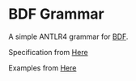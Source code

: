 # BDF Grammar

A simple ANTLR4 grammar for [BDF](https://en.wikipedia.org/wiki/Glyph_Bitmap_Distribution_Format).  

Specification from [Here](https://adobe-type-tools.github.io/font-tech-notes/pdfs/5005.BDF_Spec.pdf)

Examples from [Here](https://github.com/farsil/ibmfonts/tree/master/bdf)
